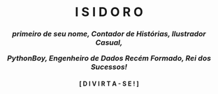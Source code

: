 <div align="center">
        <h1>I S I D O R O</h1> 
        <p><h3><i>primeiro de seu nome, Contador de Histórias, Ilustrador Casual,
        <p>PythonBoy, Engenheiro de Dados Recém Formado, Rei dos Sucessos!</p></h3></i>
        <p><h4>[ D I V I R T A - S E ! ]</h4>
</div>
